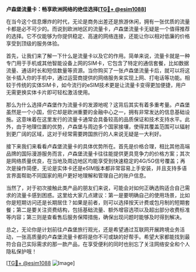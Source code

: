 **卢森堡流量卡：畅享欧洲网络的绝佳选择[[TG💪+ @esim1088](https://t.me/s/esim1088)]**

在当今这个信息爆炸的时代，无论是商务出差还是旅游休闲，拥有一张优质的流量卡都是必不可少的。而说到欧洲地区的流量卡，卢森堡流量卡无疑是一个值得推荐的选择。它不仅能够为你提供稳定、高速的网络连接，还能让你以相对低廉的价格享受到顶级的服务体验。

首先，让我们来了解一下什么是流量卡以及它的作用。简单来说，流量卡就是一种专门用于手机或其他智能设备上网的SIM卡，它包含了特定的通信套餐，比如数据流量、通话时长和短信数量等资源。当你购买了一张卢森堡流量卡后，就可以将这张卡插入你的手机中，通过运营商提供的网络服务来实现上网、打电话等功能。相较于传统的实体SIM卡，如今流行的eSIM技术更是让流量卡变得更加便捷，用户无需更换实体卡片即可轻松激活使用。

那么为什么选择卢森堡作为流量卡的发源地呢？这背后其实有着多重考量。卢森堡虽然是一个小国，但它却是欧洲重要的金融中心之一，拥有非常发达的信息基础设施。这意味着在这里发行的流量卡通常会具备较高的品质保证和技术支持水平。此外，由于地理位置的优势，卢森堡与周边多个国家接壤，使得其覆盖范围可以辐射到更广阔的区域，这对于经常需要跨国旅行的人来说无疑是一大利好。

接下来我们来看看卢森堡流量卡的具体优势所在。首先是价格合理，相比其他高端品牌的国际漫游服务而言，卢森堡流量卡往往能提供更具竞争力的价格方案；其次是网络质量优良，在当地及周边地区均能享受到快速稳定的4G/5G信号覆盖；再次是操作简便，无论是实体卡还是eSIM版本都非常容易上手安装，并且支持多语言界面帮助不同国家的用户更好地理解和管理自己的账户信息。

当然了，对于初次接触此类产品的朋友们来说，可能会对如何正确选购适合自己需求的流量卡感到困惑。这里给大家几点建议：第一是要明确自己的使用场景，比如你是短期访问还是长期居住？如果是前者，则可以选择按天计费或包月制的短期套餐；第二是要关注资费结构，包括基础流量、额外增容选项以及超出部分收费标准等内容；第三则是查看售后服务保障措施，确保出现问题时能够及时得到解决。

总之，无论你是计划前往卢森堡旅行观光，还是希望通过互联网开展跨境业务活动，一张高质量的卢森堡流量卡都将是你不可或缺的好帮手。希望大家都能找到最符合自己实际需求的那一款产品，在享受便利的同时也别忘了关注网络安全和个人隐私保护哦！

[[TG💪+ @esim1088](https://t.me/s/esim1088) ![Image](https://i.postimg.cc/4NQfJmqS/Snipaste-2025-05-13-00-14-12.png)]